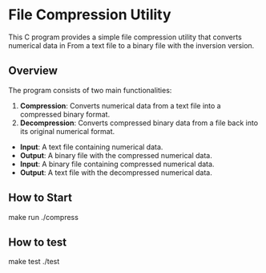 # File Compression Utility

This C program provides a simple file compression utility that converts numerical data in From a text file to a binary file with the inversion version.

## Overview

The program consists of two main functionalities:

1. **Compression**: Converts numerical data from a text file into a compressed binary format.
2. **Decompression**: Converts compressed binary data from a file back into its original numerical format.

- **Input**: A text file containing numerical data.
- **Output**: A binary file with the compressed numerical data.
-  **Input**: A binary file containing compressed numerical data.
- **Output**: A text file with the decompressed numerical data.
## How to Start

make run
./compress

## How to test
make test
./test


